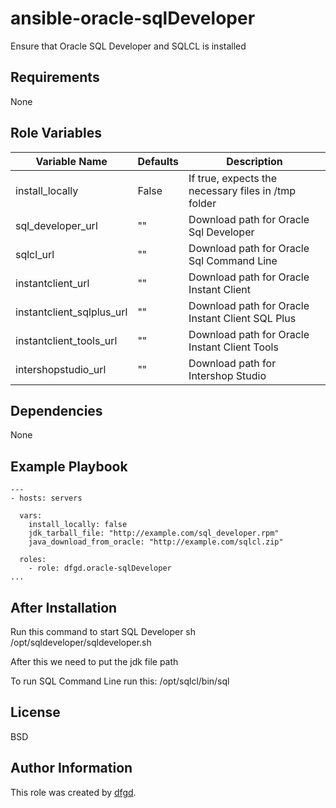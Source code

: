 # ansible-oracle-sqlDeveloper

Ensure that Oracle SQL Developer and SQLCL is installed

## Requirements

None

## Role Variables

| Variable Name             | Defaults | Description                                            |
|---------------------------|----------|--------------------------------------------------------|
| install_locally           |False     | If true, expects the necessary files in /tmp folder    |
| sql_developer_url         |""        | Download path for Oracle Sql Developer                 |
| sqlcl_url                 |""        | Download path for Oracle Sql Command Line              |
| instantclient_url         |""        | Download path for Oracle Instant Client                |
| instantclient_sqlplus_url |""        | Download path for Oracle Instant Client SQL Plus       |
| instantclient_tools_url   |""        | Download path for Oracle Instant Client Tools          |
| intershopstudio_url       |""        | Download path for Intershop Studio                     |

## Dependencies

None

## Example Playbook

    ---
    - hosts: servers

      vars:
        install_locally: false
        jdk_tarball_file: "http://example.com/sql_developer.rpm"
        java_download_from_oracle: "http://example.com/sqlcl.zip"

      roles:
        - role: dfgd.oracle-sqlDeveloper
    ...

## After Installation

Run this command to start SQL Developer
sh /opt/sqldeveloper/sqldeveloper.sh

After this we need to put the jdk file path


To run SQL Command Line run this:
/opt/sqlcl/bin/sql 

## License

BSD

## Author Information

This role was created by [dfgd](https://github.com/dfgd).

